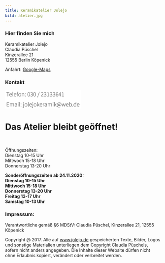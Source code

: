 ```yaml
---
title: Keramikatelier Jolejo
bild: atelier.jpg
---
```


### Hier finden Sie mich

Keramikatelier Jolejo<br>
Claudia Püschel<br>
Kinzerallee 21<br>
12555 Berlin Köpenick

Anfahrt: [Google-Maps](google_maps.html)

### Kontakt

![ein Bild](bilder/nofelet_dna_liame.jpg)

# __Das Atelier bleibt geöffnet!__

<br>

<!-- __ACHTUNG: Betriebsferien: In der Woche vom 12. bis 18.10. 2020__ -->


Öffnungszeiten:<br>
Dienstag 10-15 Uhr<br>
Mittwoch  15-18 Uhr<br>
Donnerstag  13-20 Uhr<br>

__Sonderöffnungszeiten ab 24.11.2020:<br>
Dienstag     10-15 Uhr<br>
Mittwoch    15-18 Uhr<br>
Donnerstag 13-20 Uhr<br>
Freitag        13-17 Uhr<br>
Samstag      10-13 Uhr__<br>


###  Impressum:

Verantwortliche gemäß §6 MDStV: Claudia Püschel, Kinzerallee 21, 12555 Köpenick

Copyright @ 2017. Alle auf www.jolejo.de gespeicherten Texte, Bilder, Logos und sonstige Materialien unterliegen dem Copyright Claudia Püschels, sofern nicht anders angegeben. Die Inhalte dieser Website dürfen nicht ohne Erlaubnis kopiert, verändert oder verbreitet werden.
